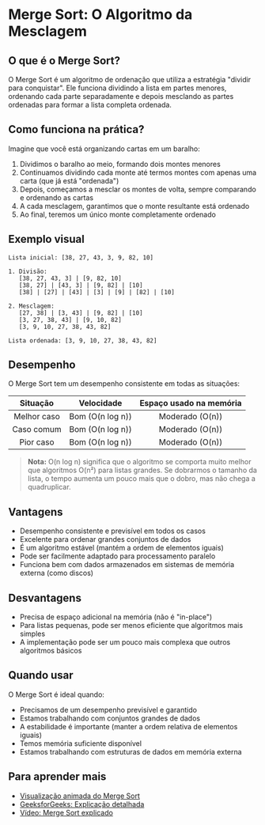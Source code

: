 # Merge Sort: O Algoritmo da Mesclagem

## O que é o Merge Sort?
O Merge Sort é um algoritmo de ordenação que utiliza a estratégia "dividir para conquistar". Ele funciona dividindo a lista em partes menores, ordenando cada parte separadamente e depois mesclando as partes ordenadas para formar a lista completa ordenada.

## Como funciona na prática?

Imagine que você está organizando cartas em um baralho:

1. Dividimos o baralho ao meio, formando dois montes menores
2. Continuamos dividindo cada monte até termos montes com apenas uma carta (que já está "ordenada")
3. Depois, começamos a mesclar os montes de volta, sempre comparando e ordenando as cartas
4. A cada mesclagem, garantimos que o monte resultante está ordenado
5. Ao final, teremos um único monte completamente ordenado

## Exemplo visual
```
Lista inicial: [38, 27, 43, 3, 9, 82, 10]

1. Divisão:
   [38, 27, 43, 3] | [9, 82, 10]
   [38, 27] | [43, 3] | [9, 82] | [10]
   [38] | [27] | [43] | [3] | [9] | [82] | [10]

2. Mesclagem:
   [27, 38] | [3, 43] | [9, 82] | [10]
   [3, 27, 38, 43] | [9, 10, 82]
   [3, 9, 10, 27, 38, 43, 82]

Lista ordenada: [3, 9, 10, 27, 38, 43, 82]
```

## Desempenho

O Merge Sort tem um desempenho consistente em todas as situações:

| Situação         | Velocidade            | Espaço usado na memória |
|:----------------:|:---------------------:|:-----------------------:|
| Melhor caso      | Bom (O(n log n))      | Moderado (O(n))         |
| Caso comum       | Bom (O(n log n))      | Moderado (O(n))         |
| Pior caso        | Bom (O(n log n))      | Moderado (O(n))         |

> **Nota:** O(n log n) significa que o algoritmo se comporta muito melhor que algoritmos O(n²) para listas grandes. Se dobrarmos o tamanho da lista, o tempo aumenta um pouco mais que o dobro, mas não chega a quadruplicar.

## Vantagens
+ Desempenho consistente e previsível em todos os casos
+ Excelente para ordenar grandes conjuntos de dados
+ É um algoritmo estável (mantém a ordem de elementos iguais)
+ Pode ser facilmente adaptado para processamento paralelo
+ Funciona bem com dados armazenados em sistemas de memória externa (como discos)

## Desvantagens
+ Precisa de espaço adicional na memória (não é "in-place")
+ Para listas pequenas, pode ser menos eficiente que algoritmos mais simples
+ A implementação pode ser um pouco mais complexa que outros algoritmos básicos

## Quando usar
O Merge Sort é ideal quando:
+ Precisamos de um desempenho previsível e garantido
+ Estamos trabalhando com conjuntos grandes de dados
+ A estabilidade é importante (manter a ordem relativa de elementos iguais)
+ Temos memória suficiente disponível
+ Estamos trabalhando com estruturas de dados em memória externa

## Para aprender mais
+ [Visualização animada do Merge Sort](https://visualgo.net/en/sorting)
+ [GeeksforGeeks: Explicação detalhada](https://www.geeksforgeeks.org/merge-sort/)
+ [Vídeo: Merge Sort explicado](https://www.youtube.com/watch?v=4VqmGXwpLqc)